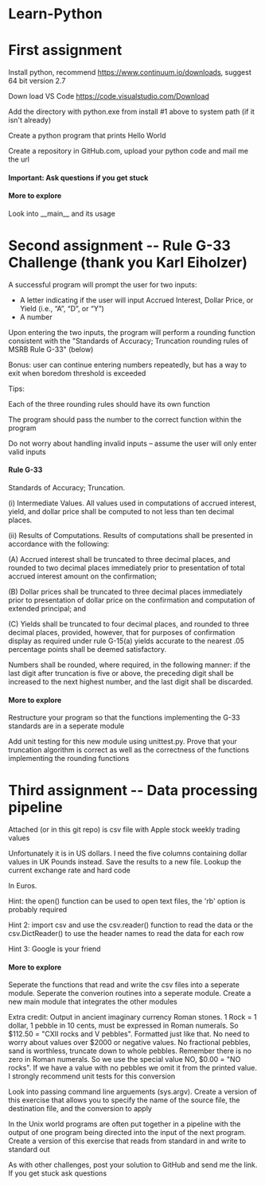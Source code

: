# Learn-Python

# First assignment

Install python, recommend https://www.continuum.io/downloads, suggest 64 bit version 2.7

Down load VS Code https://code.visualstudio.com/Download 

Add the directory with python.exe from install #1 above to system path (if it isn't already)

Create a python program that prints Hello World

Create a repository in GitHub.com, upload your python code and mail me the url

#### Important: Ask questions if you get stuck

####  More to explore

Look into \_\_main\_\_ and its usage

# Second assignment -- Rule G-33 Challenge (thank you Karl Eiholzer)

A successful program will prompt the user for two inputs:
- A letter indicating if the user will input Accrued Interest, Dollar Price, or Yield (i.e., “A”, “D”, or “Y”)
- A number

Upon entering the two inputs, the program will perform a rounding function consistent with the "Standards of Accuracy; Truncation rounding rules of MSRB Rule G-33" (below)

Bonus: user can continue entering numbers repeatedly, but has a way to exit when boredom threshold is exceeded

Tips:

Each of the three rounding rules should have its own function

The program should pass the number to the correct function within the program

Do not worry about handling invalid inputs – assume the user will only enter valid inputs

#### Rule G-33

Standards of Accuracy; Truncation.

(i) Intermediate Values. All values used in computations of accrued interest, yield, and dollar price shall be computed to not less than ten decimal places.

(ii) Results of Computations. Results of computations shall be presented in accordance with the following:

(A) Accrued interest shall be truncated to three decimal places, and rounded to two decimal places immediately prior to presentation of total accrued interest amount on the confirmation;

(B) Dollar prices shall be truncated to three decimal places immediately prior to presentation of dollar price on the confirmation and computation of extended principal; and

(C) Yields shall be truncated to four decimal places, and rounded to three decimal places, provided, however, that for purposes of confirmation display as required under rule G-15(a) yields accurate to the nearest .05 percentage points shall be deemed satisfactory.

Numbers shall be rounded, where required, in the following manner: if the last digit after truncation is five or above, the preceding digit shall be increased to the next highest number, and the last digit shall be discarded.

####  More to explore

Restructure your program so that the functions implementing the G-33 standards are in a seperate module

Add unit testing for this new module using unittest.py. Prove that your truncation algorithm is correct as well as the correctness of the functions implementing the rounding functions

# Third assignment -- Data processing pipeline

Attached (or in this git repo) is csv file with Apple stock weekly trading values

Unfortunately it is in US dollars. I need the five columns containing dollar values in UK Pounds instead. Save the results to a new file. Lookup the current exchange rate and hard code

In Euros.

Hint: the open() function can be used to open text files, the 'rb' option is probably required

Hint 2: import csv and use the csv.reader() function to read the data or the csv.DictReader() to use the header names to read the data for each row

Hint 3: Google is your friend

####  More to explore

Seperate the functions that read and write the csv files into a seperate module. Seperate the converion routines into a seperate module. Create a new main module that integrates the other modules

Extra credit: Output in ancient imaginary currency Roman stones. 1 Rock = 1 dollar, 1 pebble in 10 cents, must be expressed in Roman numerals. So $112.50 = "CXII rocks and V pebbles". Formatted just like that. No need to worry about values over $2000 or negative values. No fractional pebbles, sand is worthless, truncate down to whole pebbles. Remember there is no zero in Roman numerals. So we use the special value NO, $0.00 = "NO rocks". If we have a value with no pebbles we omit it from the printed value. I strongly recommend unit tests for this conversion

Look into passing command line arguements (sys.argv). Create a version of this exercise that allows you to specify the name of the source file, the destination file, and the conversion to apply

In the Unix world programs are often put together in a pipeline with the output of one program being directed into the input of the next program. Create a version of this exercise that reads from standard in and write to standard out

As with other challenges, post your solution to GitHub and send me the link. If you get stuck ask questions